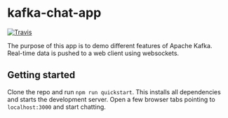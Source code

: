 # kafka-chat-app

[![Travis](https://img.shields.io/travis/com/eliasnorrby/kafka-chat-app?style=for-the-badge)](https://travis-ci.com/eliasnorrby/kafka-chat-app)

The purpose of this app is to demo different features of Apache Kafka. Real-time data
is pushed to a web client using websockets.

## Getting started

Clone the repo and run `npm run quickstart`. This installs all dependencies and
starts the development server. Open a few browser tabs pointing to
`localhost:3000` and start chatting.
